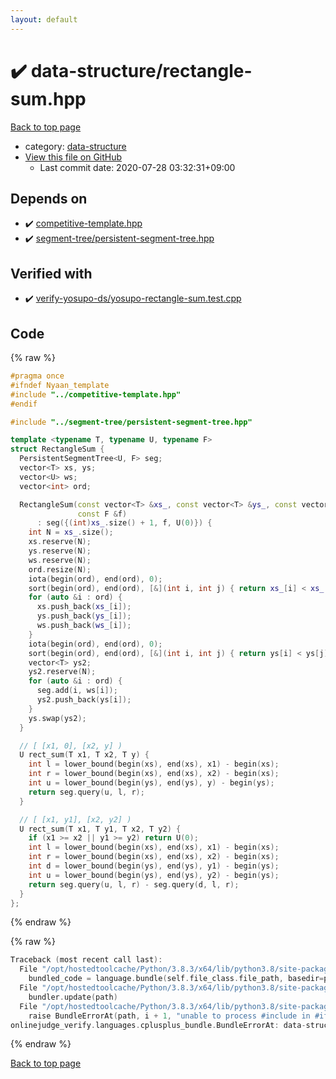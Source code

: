 ```yaml
---
layout: default
---
```


<!-- mathjax config similar to math.stackexchange -->
<script type="text/javascript" async
  src="https://cdnjs.cloudflare.com/ajax/libs/mathjax/2.7.5/MathJax.js?config=TeX-MML-AM_CHTML">
</script>
<script type="text/x-mathjax-config">
  MathJax.Hub.Config({
    TeX: { equationNumbers: { autoNumber: "AMS" }},
    tex2jax: {
      inlineMath: [ ['$','$'] ],
      processEscapes: true
    },
    "HTML-CSS": { matchFontHeight: false },
    displayAlign: "left",
    displayIndent: "2em"
  });
</script>

<script type="text/javascript" src="https://cdnjs.cloudflare.com/ajax/libs/jquery/3.4.1/jquery.min.js"></script>
<script src="https://cdn.jsdelivr.net/npm/jquery-balloon-js@1.1.2/jquery.balloon.min.js" integrity="sha256-ZEYs9VrgAeNuPvs15E39OsyOJaIkXEEt10fzxJ20+2I=" crossorigin="anonymous"></script>
<script type="text/javascript" src="../../assets/js/copy-button.js"></script>
<link rel="stylesheet" href="../../assets/css/copy-button.css" />


# :heavy_check_mark: data-structure/rectangle-sum.hpp

<a href="../../index.html">Back to top page</a>

* category: <a href="../../index.html#36397fe12f935090ad150c6ce0c258d4">data-structure</a>
* <a href="{{ site.github.repository_url }}/blob/master/data-structure/rectangle-sum.hpp">View this file on GitHub</a>
    - Last commit date: 2020-07-28 03:32:31+09:00




## Depends on

* :heavy_check_mark: <a href="../competitive-template.hpp.html">competitive-template.hpp</a>
* :heavy_check_mark: <a href="../segment-tree/persistent-segment-tree.hpp.html">segment-tree/persistent-segment-tree.hpp</a>


## Verified with

* :heavy_check_mark: <a href="../../verify/verify-yosupo-ds/yosupo-rectangle-sum.test.cpp.html">verify-yosupo-ds/yosupo-rectangle-sum.test.cpp</a>


## Code

<a id="unbundled"></a>
{% raw %}
```cpp
#pragma once
#ifndef Nyaan_template
#include "../competitive-template.hpp"
#endif

#include "../segment-tree/persistent-segment-tree.hpp"

template <typename T, typename U, typename F>
struct RectangleSum {
  PersistentSegmentTree<U, F> seg;
  vector<T> xs, ys;
  vector<U> ws;
  vector<int> ord;

  RectangleSum(const vector<T> &xs_, const vector<T> &ys_, const vector<U> &ws_,
               const F &f)
      : seg({(int)xs_.size() + 1, f, U(0)}) {
    int N = xs_.size();
    xs.reserve(N);
    ys.reserve(N);
    ws.reserve(N);
    ord.resize(N);
    iota(begin(ord), end(ord), 0);
    sort(begin(ord), end(ord), [&](int i, int j) { return xs_[i] < xs_[j]; });
    for (auto &i : ord) {
      xs.push_back(xs_[i]);
      ys.push_back(ys_[i]);
      ws.push_back(ws_[i]);
    }
    iota(begin(ord), end(ord), 0);
    sort(begin(ord), end(ord), [&](int i, int j) { return ys[i] < ys[j]; });
    vector<T> ys2;
    ys2.reserve(N);
    for (auto &i : ord) {
      seg.add(i, ws[i]);
      ys2.push_back(ys[i]);
    }
    ys.swap(ys2);
  }

  // [ [x1, 0], [x2, y] )
  U rect_sum(T x1, T x2, T y) {
    int l = lower_bound(begin(xs), end(xs), x1) - begin(xs);
    int r = lower_bound(begin(xs), end(xs), x2) - begin(xs);
    int u = lower_bound(begin(ys), end(ys), y) - begin(ys);
    return seg.query(u, l, r);
  }

  // [ [x1, y1], [x2, y2] )
  U rect_sum(T x1, T y1, T x2, T y2) {
    if (x1 >= x2 || y1 >= y2) return U(0);
    int l = lower_bound(begin(xs), end(xs), x1) - begin(xs);
    int r = lower_bound(begin(xs), end(xs), x2) - begin(xs);
    int d = lower_bound(begin(ys), end(ys), y1) - begin(ys);
    int u = lower_bound(begin(ys), end(ys), y2) - begin(ys);
    return seg.query(u, l, r) - seg.query(d, l, r);
  }
};
```
{% endraw %}

<a id="bundled"></a>
{% raw %}
```cpp
Traceback (most recent call last):
  File "/opt/hostedtoolcache/Python/3.8.3/x64/lib/python3.8/site-packages/onlinejudge_verify/docs.py", line 349, in write_contents
    bundled_code = language.bundle(self.file_class.file_path, basedir=pathlib.Path.cwd())
  File "/opt/hostedtoolcache/Python/3.8.3/x64/lib/python3.8/site-packages/onlinejudge_verify/languages/cplusplus.py", line 185, in bundle
    bundler.update(path)
  File "/opt/hostedtoolcache/Python/3.8.3/x64/lib/python3.8/site-packages/onlinejudge_verify/languages/cplusplus_bundle.py", line 306, in update
    raise BundleErrorAt(path, i + 1, "unable to process #include in #if / #ifdef / #ifndef other than include guards")
onlinejudge_verify.languages.cplusplus_bundle.BundleErrorAt: data-structure/rectangle-sum.hpp: line 3: unable to process #include in #if / #ifdef / #ifndef other than include guards

```
{% endraw %}

<a href="../../index.html">Back to top page</a>

